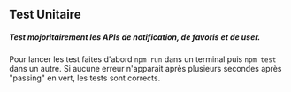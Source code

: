 ## Test Unitaire

##### Test mojoritairement les APIs de notification, de favoris et de user.

Pour lancer les test faites d'abord ````npm run```` dans un terminal puis  ````npm test```` dans un autre. Si aucune erreur n'apparait après plusieurs secondes après "passing" en vert, les tests sont corrects.

